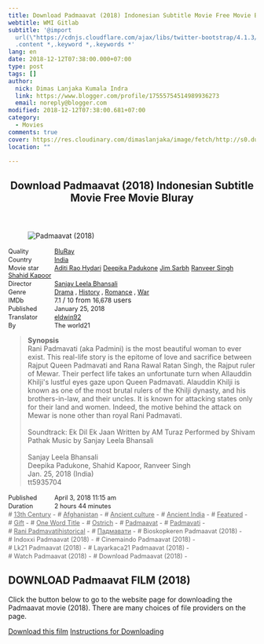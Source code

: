 ```yaml
---
title: Download Padmaavat (2018) Indonesian Subtitle Movie Free Movie Bluray
webtitle: WMI Gitlab
subtitle: '@import
  url(\"https://cdnjs.cloudflare.com/ajax/libs/twitter-bootstrap/4.1.3/css/bootstrap.min.css\");
  .content *,.keyword *,.keywords *'
lang: en
date: 2018-12-12T07:38:00.000+07:00
type: post
tags: []
author:
  nick: Dimas Lanjaka Kumala Indra
  link: https://www.blogger.com/profile/17555754514989936273
  email: noreply@blogger.com
modified: 2018-12-12T07:38:00.681+07:00
category:
  - Movies
comments: true
cover: https://res.cloudinary.com/dimaslanjaka/image/fetch/http://s0.dunia21.net/wp-content/uploads/2018/04/film-padmaavat-2018.jpg
location: ""

---
```


<div>  <style>  @import url("https://cdnjs.cloudflare.com/ajax/libs/twitter-bootstrap/4.1.3/css/bootstrap.min.css");  .content *,.keyword *,.keywords * { max-width:100%}  .keywords h3 { margin-right: 15px; color: #666 }   .keywords h3::before { content: "#"; }  .keywords h3::after { content: "-"; }  .content h3 { display: inline-block; }  .keywords h3 { display: block }  .content-wrapper {          position: relative      }      .content-wrapper::before {          background: -moz-linear-gradient(top, rgba(255, 255, 255, 0) 0, rgba(255, 255, 255, 1) 100%);          background: -webkit-linear-gradient(top, rgba(255, 255, 255, 0) 0, rgba(255, 255, 255, 1) 100%);          background: linear-gradient(to bottom, rgba(255, 255, 255, 0) 0, rgba(255, 255, 255, 1) 100%);          filter: progid: DXImageTransform.Microsoft.gradient(startColorstr='#00ffffff', endColorstr='#ffffff', GradientType=0);          bottom: 0;          left: 0;          position: absolute;          width: 100%;          color: #fff;          height: 50px;          /*content: '';*/          /*z-index: 3*/      }      .keywords h3 a {          color: #666      }      .content {          position: relative      }      .content h2,      .content h3 {          font-style: normal;          display: inline-block;          font-weight: 400;          margin: 0;          padding: 0;          font-size: 90%      }      .content-media,      .show-more {          font-size: 80%      }      .content h2 {          width: 90px      }      .content-poster {          margin-bottom: 10px      }  </style>  <article class="post"><header class="post-header"><h1 for="title"> <span class="notranslate">Download Padmaavat (2018) Indonesian Subtitle Movie Free Movie Bluray</span> </h1> </header><div class="content-wrapper" id="movie-detail"><div class="row toggle-more">  <div class="col-xs-2 content-poster"><figure><img src="https://res.cloudinary.com/dimaslanjaka/image/fetch/http://s0.dunia21.net/wp-content/uploads/2018/04/film-padmaavat-2018.jpg" alt="Padmaavat (2018)" title="Watch Padmaavat (2018) Indonesian Subtitles Streaming Movie Free Download Online" class="img-thumbnail"></figure></div>  <div class="col-xs-10 content">  <div>  <h2> <span class="notranslate">Quality</span> </h2> <h3> <span class="notranslate"><a href="http://web-manajemen.blogspot.com/p/search.html?q=quality%20bluray" title="List of the latest and most complete films on BluRay quality">BluRay</a></span> </h3> </div>  <div>  <h2> <span class="notranslate">Country</span> </h2> <h3> <span class="notranslate"><a href="http://web-manajemen.blogspot.com/p/search.html?q=country%20india" title="List of the latest and most complete films made in India">India</a></span> </h3> </div>  <div>  <h2> <span class="notranslate">Movie star</span> </h2> <h3> <span class="notranslate"><a href="http://web-manajemen.blogspot.com/p/search.html?q=artist%20aditi%20rao%20hydari">Aditi Rao Hydari</a></span> </h3> <h3> <span class="notranslate"><a href="http://web-manajemen.blogspot.com/p/search.html?q=artist%20deepika%20padukone">Deepika Padukone</a></span> </h3> <h3> <span class="notranslate"><a href="http://web-manajemen.blogspot.com/p/search.html?q=artist%20jim%20sarbh">Jim Sarbh</a></span> </h3> <h3> <span class="notranslate"><a href="http://web-manajemen.blogspot.com/p/search.html?q=artist%20ranveer%20singh">Ranveer Singh</a></span> </h3> <h3> <span class="notranslate"><a href="http://web-manajemen.blogspot.com/p/search.html?q=artist%20shahid%20kapoor">Shahid Kapoor</a></span> </h3> </div>  <div>  <h2> <span class="notranslate">Director</span> </h2> <h3> <span class="notranslate"><a href="http://web-manajemen.blogspot.com/p/search.html?q=director%20sanjay%20leela%20bhansali">Sanjay Leela Bhansali</a></span> </h3> </div>  <div>  <h2> <span class="notranslate">Genre</span> </h2> <h3> <span class="notranslate"><a href="http://web-manajemen.blogspot.com/p/search.html?q=genre%20drama" title="List of the latest and most complete Genres films">Drama</a> , <a href="http://web-manajemen.blogspot.com/p/search.html?q=genre%20history" title="List of the latest and most complete Genres films">History</a> , <a href="http://web-manajemen.blogspot.com/p/search.html?q=genre%20romance" title="List of the latest and most complete Genres films">Romance</a> , <a href="http://web-manajemen.blogspot.com/p/search.html?q=genre%20war" title="List of the latest and most complete Genres films">War</a></span> </h3> </div>  <div>  <h2> <span class="notranslate">IMDb</span> </h2> <h3> <span class="notranslate">7.1</span> </h3> <span class="notranslate">/</span> <h3> <span class="notranslate">10</span> </h3> <span class="notranslate">from</span> <h3> <span class="notranslate">16,678</span> </h3> <span class="notranslate">users</span> </div> <div>  <h2> <span class="notranslate">Published</span> </h2> <h3> <span class="notranslate">January 25, 2018</span> </h3> </div>  <div>  <h2> <span class="notranslate">Translator</span> </h2> <h3> <span class="notranslate"><a href="http://web-manajemen.blogspot.com/p/search.html?q=translator%20eldwin92">eldwin92</a></span> </h3> </div>  <div>  <h2> <span class="notranslate">By</span> </h2> <h3> <span class="notranslate">The world21</span> </h3> </div>  <blockquote> <span class="notranslate"><strong>Synopsis</strong></span> <br><span class="notranslate">Rani Padmavati (aka Padmini) is the most beautiful woman to ever exist.</span> <span class="notranslate">This real-life story is the epitome of love and sacrifice between Rajput Queen Padmavati and Rana Rawal Ratan Singh, the Rajput ruler of Mewar.</span> <span class="notranslate">Their perfect life takes an unfortunate turn when Allauddin Khilji's lustful eyes gaze upon Queen Padmavati.</span> <span class="notranslate">Alauddin Khilji is known as one of the most brutal rulers of the Khilji dynasty, and his brothers-in-law, and their uncles.</span> <span class="notranslate">It is known for attacking states only for their land and women.</span> <span class="notranslate">Indeed, the motive behind the attack on Mewar is none other than royal Rani Padmavati.</span> <br><br><span class="notranslate">Soundtrack: Ek Dil Ek Jaan Written by AM Turaz Performed by Shivam Pathak Music by Sanjay Leela Bhansali</span> <br><span><br></span> <span class="notranslate"><span>Sanjay Leela Bhansali</span></span> <span><br></span> <span class="notranslate"><span>Deepika Padukone, Shahid Kapoor, Ranveer Singh</span></span> <span><br></span> <span class="notranslate"><span>Jan. 25, 2018 (India)</span></span> <span><br></span> <span class="notranslate"><span>tt5935704</span></span> </blockquote> <div>  <h2> <span class="notranslate">Published</span> </h2> <h3> <span class="notranslate">April 3, 2018 11:15 am</span> </h3> </div>  <div>  <h2> <span class="notranslate">Duration</span> </h2> <h3> <span class="notranslate">2 hours 44 minutes</span> </h3> </div>  <div class="keywords">  <h3> <span class="notranslate"><a href="http://web-manajemen.blogspot.com/p/search.html?q=tag%2013th%20century">13th Century</a></span> </h3> <h3> <span class="notranslate"><a href="http://web-manajemen.blogspot.com/p/search.html?q=tag%20afghanistan">Afghanistan</a></span> </h3> <h3> <span class="notranslate"><a href="http://web-manajemen.blogspot.com/p/search.html?q=tag%20ancient%20culture">Ancient culture</a></span> </h3> <h3> <span class="notranslate"><a href="http://web-manajemen.blogspot.com/p/search.html?q=tag%20ancient%20india">Ancient India</a></span> </h3> <h3> <span class="notranslate"><a href="http://web-manajemen.blogspot.com/p/search.html?q=tag%20featured">Featured</a></span> </h3> <h3> <span class="notranslate"><a href="http://web-manajemen.blogspot.com/p/search.html?q=tag%20gift">Gift</a></span> </h3> <h3> <span class="notranslate"><a href="http://web-manajemen.blogspot.com/p/search.html?q=tag%20one%20word%20title">One Word Title</a></span> </h3> <h3> <span class="notranslate"><a href="http://web-manajemen.blogspot.com/p/search.html?q=tag%20ostrich">Ostrich</a></span> </h3> <h3> <span class="notranslate"><a href="http://web-manajemen.blogspot.com/p/search.html?q=tag%20padmaavat">Padmaavat</a></span> </h3> <h3> <span class="notranslate"><a href="http://web-manajemen.blogspot.com/p/search.html?q=tag%20padmavati">Padmavati</a></span> </h3> <h3> <span class="notranslate"><a href="http://web-manajemen.blogspot.com/p/search.html?q=tag%20rani%20padmavatihistorical">Rani Padmavatihistorical</a></span> </h3> <h3> <span class="notranslate"><a href="http://web-manajemen.blogspot.com/p/search.html?q=tag%20%D0%BF%D0%B0%D0%B4%D0%BC%D0%B0%D0%B2%D0%B0%D1%82%D0%B8">Падмавати</a></span> </h3> <h3> <span class="notranslate">Bioskopkeren Padmaavat (2018)</span> </h3> <h3> <span class="notranslate">Indoxxi Padmaavat (2018)</span> </h3> <h3> <span class="notranslate">Cinemaindo Padmaavat (2018)</span> </h3> <h3> <span class="notranslate">Lk21 Padmaavat (2018)</span> </h3> <h3> <span class="notranslate">Layarkaca21 Padmaavat (2018)</span> </h3> <h3> <span class="notranslate">Watch Padmaavat (2018)</span> </h3> <h3> <span class="notranslate">Download Padmaavat (2018)</span> </h3> </div>  </div>  </div></div></article><div class="download-movie" id="download-movie">  <h2> <span class="notranslate">DOWNLOAD Padmaavat FILM (2018)</span> </h2> <p> <span class="notranslate">Click the button below to go to the website page for downloading the Padmaavat movie (2018).</span> <span class="notranslate">There are many choices of file providers on the page.</span> </p> <a href="http://dl.layarkaca21.vip/get/padmaavat-2018" target="_blank" class="btn btn-success" rel="noopener noreferer nofollow"><i class="fa-download"></i></a> <span class="notranslate"><a href="http://dl.layarkaca21.vip/get/padmaavat-2018" target="_blank" class="btn btn-success" rel="noopener noreferer nofollow">Download this film</a></span> <a href="http://web-manajemen.blogspot.com/p/search.html?q=petunjuk%20cara%20download%20film" target="_blank" class="btn btn-default"><i class="fa-info-circled"></i></a> <span class="notranslate"><a href="http://web-manajemen.blogspot.com/p/search.html?q=petunjuk%20cara%20download%20film" target="_blank" class="btn btn-default">Instructions for Downloading</a></span> </div> </div>    